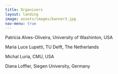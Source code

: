```yaml
---
title: Organizers
layout: landing
image: assets/images/banner3.jpg
nav-menu: true
---
```


Patrícia Alves-Oliveira, University of Washinton, USA

Maria Luce Lupetti, TU Delft, The Netherlands

Michal Luria, CMU, USA

Diana Loffler, Siegen University, Germany



